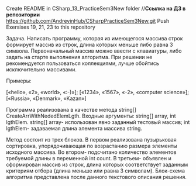 Create README in CSharp_13_PracticeSem3New folder
//**Ссылка на ДЗ в репозитории**
https://github.com/AndreyinHub/CSharpPracticeSem3New.git
Push Exersises 19, 21, 23 to this repository

Задача.
Написать программу, которая из имеющегося массива строк формирует массив из строк, длина которых меньше либо равна 3 символа. Первоначальный массив можно ввести с клавиатуры, либо задать на старте выполнения алгоритма. При решении не рекомендуется пользоваться коллекциями, лучше обойтись исключительно массивами. 

Примеры:

[«hello», «2», «world», «:-)»]; [«1234», «1567», «-2», «computer science»]; [«Russia», «Denmark», «Kazan»]

Программа реализована в качестве метода string[] CreateArrWithNededElemLgth. Входные аргументы: string[] array, int lgthElem.
    string[] array- использован явно заданный тестовый массив;
    int lgthElem- задаваемая длина элемента массива string.

Метод состоит из трех блоков.
    В первом реализована пузырьковая сортировка, упорядочивающая по возрастанию размера элементы исходного массива.
    Во втором- подсчитано количество элементов требуемой длины в переменной int count.
    В третьем- объявлен и сформирован массив из строк, длина которых соответствует заданным критериям отбора (длина меньше или равна 3 символам).
    Блок-схема алгоритма представлена после данного текстового описания решения.
